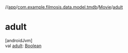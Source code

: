 //[app](../../../index.md)/[com.example.filmosis.data.model.tmdb](../index.md)/[Movie](index.md)/[adult](adult.md)

# adult

[androidJvm]\
val [adult](adult.md): [Boolean](https://kotlinlang.org/api/latest/jvm/stdlib/kotlin/-boolean/index.html)
